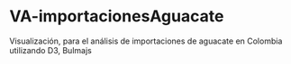 # VA-importacionesAguacate
Visualización, para el análisis de importaciones de aguacate en Colombia utilizando D3, Bulmajs
